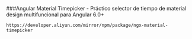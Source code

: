 ###Angular Material Timepicker - Práctico selector de tiempo de  material design multifuncional para Angular 6.0+ 
```batch
https://developer.aliyun.com/mirror/npm/package/ngx-material-timepicker
```